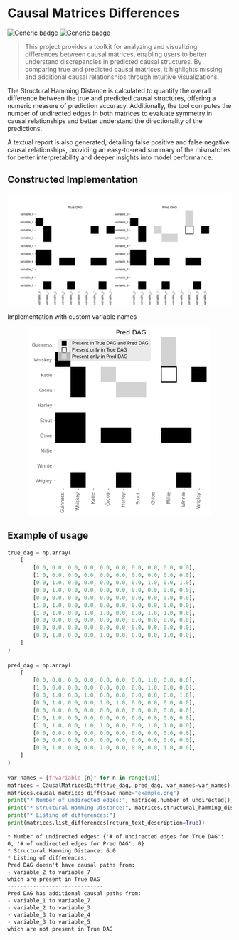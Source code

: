 # Causal Matrices Differences #
[![Generic badge](https://img.shields.io/badge/languge-english-blue.svg)](https://shields.io/)
[![Generic badge](https://img.shields.io/badge/causal%20ai-8A2BE2)](https://www.shields.io/)

> This project provides a toolkit for analyzing and visualizing differences between causal matrices, enabling users to better understand discrepancies in predicted causal structures. By comparing true and predicted causal matrices, it highlights missing and additional causal relationships through intuitive visualizations.

The Structural Hamming Distance is calculated to quantify the overall difference between the true and predicted causal structures, offering a numeric measure of prediction accuracy. Additionally, the tool computes the number of undirected edges in both matrices to evaluate symmetry in causal relationships and better understand the directionality of the predictions.

A textual report is also generated, detailing false positive and false negative causal relationships, providing an easy-to-read summary of the mismatches for better interpretability and deeper insights into model performance.

## **Constructed Implementation** ## 
<p align="center">
  <img src="https://github.com/MariuszAndziak/CausalMatricesDiff/blob/main/example.png" alt="Show differences in DAG structures">
</p>

Implementation with custom variable names
<p align="center">
  <img src="https://github.com/MariuszAndziak/CausalMatricesDiff/blob/main/example2.png" alt="Show differences in DAG structures">
</p>

## **Example of usage** ##
```python
true_dag = np.array(
    [
        [0.0, 0.0, 0.0, 0.0, 0.0, 0.0, 0.0, 0.0, 0.0, 0.0],
        [1.0, 0.0, 0.0, 0.0, 0.0, 0.0, 0.0, 0.0, 0.0, 0.0],
        [0.0, 1.0, 0.0, 0.0, 0.0, 0.0, 0.0, 1.0, 0.0, 1.0],
        [0.0, 1.0, 0.0, 0.0, 0.0, 0.0, 0.0, 0.0, 0.0, 0.0],
        [0.0, 0.0, 0.0, 0.0, 0.0, 0.0, 0.0, 0.0, 0.0, 0.0],
        [1.0, 1.0, 0.0, 0.0, 0.0, 0.0, 0.0, 0.0, 0.0, 0.0],
        [1.0, 1.0, 0.0, 1.0, 1.0, 0.0, 0.0, 1.0, 1.0, 0.0],
        [0.0, 0.0, 0.0, 0.0, 0.0, 0.0, 0.0, 0.0, 0.0, 0.0],
        [0.0, 0.0, 0.0, 0.0, 0.0, 0.0, 0.0, 0.0, 0.0, 0.0],
        [0.0, 1.0, 0.0, 0.0, 1.0, 0.0, 0.0, 0.0, 1.0, 0.0],
    ]
)

pred_dag = np.array(
    [
        [0.0, 0.0, 0.0, 0.0, 0.0, 0.0, 0.0, 1.0, 0.0, 0.0],
        [1.0, 0.0, 0.0, 0.0, 0.0, 0.0, 0.0, 1.0, 0.0, 0.0],
        [0.0, 1.0, 0.0, 1.0, 0.0, 0.0, 0.0, 0.0, 0.0, 1.0],
        [0.0, 1.0, 0.0, 0.0, 1.0, 1.0, 0.0, 0.0, 0.0, 0.0],
        [0.0, 0.0, 0.0, 0.0, 0.0, 0.0, 0.0, 0.0, 0.0, 0.0],
        [1.0, 1.0, 0.0, 0.0, 0.0, 0.0, 0.0, 0.0, 0.0, 0.0],
        [1.0, 1.0, 0.0, 1.0, 1.0, 0.0, 0.0, 1.0, 1.0, 0.0],
        [0.0, 0.0, 0.0, 0.0, 0.0, 0.0, 0.0, 0.0, 0.0, 0.0],
        [0.0, 0.0, 0.0, 0.0, 0.0, 0.0, 0.0, 0.0, 0.0, 0.0],
        [0.0, 1.0, 0.0, 0.0, 1.0, 0.0, 0.0, 0.0, 1.0, 0.0],
    ]
)

var_names = [f"variable_{n}" for n in range(10)]
matrices = CausalMatricesDiff(true_dag, pred_dag, var_names=var_names)
matrices.causal_matrices_diff(save_name="example.png")
print("* Number of undirected edges:", matrices.number_of_undirected())
print("* Structural Hamming Distance:", matrices.structural_hamming_distance())
print("* Listing of differences:")
print(matrices.list_differences(return_text_description=True))
```

```
* Number of undirected edges: {'# of undirected edges for True DAG': 0, '# of undirected edges for Pred DAG': 0}
* Structural Hamming Distance: 6.0
* Listing of differences:
Pred DAG doesn't have causal paths from:
- variable_2 to variable_7
which are present in True DAG
------------------------------
Pred DAG has additional causal paths from:
- variable_1 to variable_7
- variable_2 to variable_3
- variable_3 to variable_4
- variable_3 to variable_5
which are not present in True DAG
```
